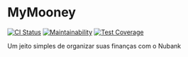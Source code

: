 # MyMooney

[![CI Status](https://github.com/thiagobrito/mymoney/workflows/CI/badge.svg)](https://github.com/thiagobrito/mymoney/actions)
[![Maintainability](https://api.codeclimate.com/v1/badges/43c722006c259d9a80c1/maintainability)](https://codeclimate.com/repos/5f97765fe95b6b01790046fe/maintainability)
[![Test Coverage](https://api.codeclimate.com/v1/badges/43c722006c259d9a80c1/test_coverage)](https://codeclimate.com/repos/5f97765fe95b6b01790046fe/test_coverage)

Um jeito simples de organizar suas finanças com o Nubank

